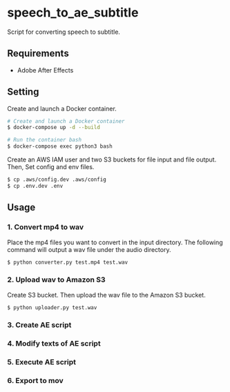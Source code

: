 # speech_to_ae_subtitle

Script for converting speech to subtitle.

## Requirements

* Adobe After Effects

## Setting

Create and launch a Docker container.

```bash
# Create and launch a Docker container
$ docker-compose up -d --build

# Run the container bash
$ docker-compose exec python3 bash
```

Create an AWS IAM user and two S3 buckets for file input and file output. Then, Set config and env files.

```bash
$ cp .aws/config.dev .aws/config
$ cp .env.dev .env
```

## Usage

### 1. Convert mp4 to wav

Place the mp4 files you want to convert in the input directory. The following command will output a wav file under the audio directory.

```bash
$ python converter.py test.mp4 test.wav
```

### 2. Upload wav to Amazon S3

Create S3 bucket. Then upload the wav file to the Amazon S3 bucket.

```bash
$ python uploader.py test.wav
```

### 3. Create AE script

### 4. Modify texts of AE script

### 5. Execute AE script

### 6. Export to mov
